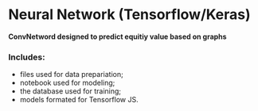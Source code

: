 # Neural Network (Tensorflow/Keras)

**ConvNetword designed to predict equitiy value based on graphs**

### Includes:
* files used for data prepariation;
* notebook used for modeling;
* the database used for training;
* models formated for Tensorflow JS.